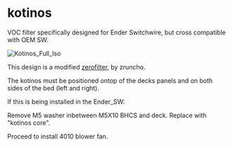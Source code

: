 # kotinos
VOC filter specifically designed for Ender Switchwire, but cross compatible with OEM SW.

![Kotinos_Full_Iso](https://user-images.githubusercontent.com/85740352/220867511-7d45a9e6-bafd-421d-bf43-5e8d1c60dd85.png)

This design is a modified [zerofilter](https://github.com/zruncho3d/zerofilter/), by zruncho.

The kotinos must be positioned ontop of the decks panels and on both sides of the bed (left and right).

If this is being installed in the Ender_SW:

Remove M5 washer inbetween M5X10 BHCS and deck. Replace with "kotinos core".

Proceed to install 4010 blower fan.

